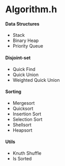 # Algorithm.h

#### Data Structures

- Stack
- Binary Heap
- Priority Queue

#### Disjoint-set

- Quick Find
- Quick Union
- Weighted Quick Union


#### Sorting

- Mergesort
- Quicksort
- Insertion Sort
- Selection Sort
- Shellsort
- Heapsort


#### Utils

- Knuth Shuffle
- Is Sorted
